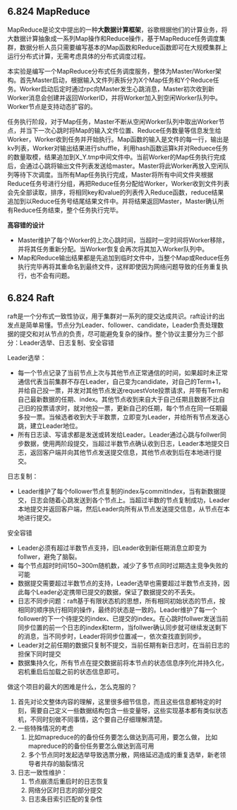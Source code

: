 
## 6.824 MapReduce

MapReduce是论文中提出的一种**大数据计算框架**，谷歌根据他们的计算业务，将大数据计算抽象成一系列Map操作和Reduce操作，基于MapReduce任务调度集群，数据分析人员只需要编写基本的Map函数和Reduce函数即可在大规模集群上运行分布式计算，无需考虑具体的分布式调度过程。

本实验是编写一个MapReduce分布式任务调度服务，整体为Master/Worker架构。首先Master启动，根据输入文件列表拆分为X个Map任务和Y个Reduce任务。Worker启动后定时通过rpc向Master发生心跳消息，Master初次收到新Worker消息会创建并返回WorkerID，并将Worker加入到空闲Worker队列中。Worker节点是支持动态扩容的。

任务执行阶段，对于Map任务，Master不断从空闲Worker队列中取出Worker节点，并当下一次心跳时将Map的输入文件位置、Reduce任务数量等信息发生给Worker，Worker收到任务并开始执行。Map函数的输入是文件的每一行，输出是kv列表，Worker对输出结果进行shuffle，利用hash函数运算k并对Reduece任务的数量取模，结果追加到X_Y.tmp中间文件中。当前Worker的Map任务执行完成后，会通过心跳将输出文件列表发送给master。Master将此Worker再放入空闲队列等待下次调度。当所有Map任务执行完成，Master将所有中间文件夹根据Reduce任务号进行分组，再把Reduce任务分配给Worker，Worker收到文件列表会先全部读取，排序，将相同key和value的列表传入Reduce函数，reduce结果追加到以Reduce任务号结尾结果文件中。并将结果返回Master，Master确认所有Reduce任务结束，整个任务执行完毕。

**高容错的设计**

- Master维护了每个Worker的上次心跳时间，当超时一定时间将Worker移除，并将其任务重新分配。当Worker恢复会再次将其加入Worker队列中。
- Map和Reduce输出结果都是先追加到临时文件中，当整个Map或Reduce任务执行完毕再将其重命名到最终文件，这样即使因为网络问题导致的任务重复执行，也不会有问题。

## 6.824 Raft

raft是一个分布式一致性协议，用于集群对一系列的提交达成共识。raft设计的出发点是简单易懂。节点分为Leader、follower、candidate，Leader负责处理数据的提交和对从节点的负责，尽可能避免复杂的操作。整个协议主要分为三个部分：Leader选举、日志复制、安全容错

Leader选举：

- 每一个节点记录了当前节点上次与其他节点正常通信的时间，如果超时未正常通信代表当前集群不存在Leader，自己变为candidate，对自己的Term+1，并给自己投一票，并发对其他节点发送requestVote投票请求，并带有Term和自己最新数据的任期、index。其他节点收到来自大于自己任期且数据不比自己旧的投票请求时，就对他投一票，更新自己的任期，每个节点在同一任期最多投一票。当候选者收到大于半数票，立即变为Leader，并给所有节点发送心跳，建立Leader地位。
- 所有日志读、写请求都是发送或转发给Leader。Leader通过心跳与follwer同步数据，使用两阶段提交，当超过半数节点确认收到日志，Leader本地提交日志，返回客户端并向其他节点发送提交信息，其他节点收到后在本地进行提交。

日志复制：

- Leader维护了每个follower节点复制的index与commitIndex，当有新数据提交，日志会随着心跳发送到各个节点上。当超过半数的节点复制成功，Leader本地提交并返回客户端，然后Leader向所有从节点发送提交信息，从节点在本地进行提交。

安全容错

- Leader必须有超过半数节点支持，旧Leader收到新任期消息立即变为follwer，避免了脑裂。
- 每个节点超时时间150~300m随机数，减少了多节点同时过期选主竞争失败的可能
- 数据提交需要超过半数节点的支持，Leader选举也需要超过半数节点支持，因此每个Leader必定携带已提交的数据，保证了数据提交的不丢失。
- 日志不同步问题：raft基于有限状态机的思想，所有相同初始状态的节点，按相同的顺序执行相同的操作，最终的状态是一致的。Leader维护了每一个follower的下一个待提交的index、已提交的index。在心跳时follwer发送当前同步位置的前一个日志的index和term，当follwer确认同步就可继续发送剩下的消息，当不同步时，Leader将同步位置减一，依次查找直到同步。
- Leader对之前任期的数据只复制不提交，当前任期有新日志时，在当前日志的担保下同时提交
- 数据集持久化，所有节点在提交数据前将本节点的状态信息序列化并持久化，宕机重启后加载之前的状态信息即可。

做这个项目的最大的困难是什么，怎么克服的？
1. 首先对论文整体内容的理解，这里很多细节信息，而且这些信息都特定的时刻，需要自己定义一些数据结构包含一些变量呀，这些实现基本都有类似状态机，不同时刻做不同事情，这个要自己仔细理解清楚。
2. 一些特殊情况的考虑
	1. 比如mapreduce的的备份任务要怎么做达到高可用，要怎么做， 比如mapreduce的的备份任务要怎么做达到高可用
	2. 多个节点同时发起选举导致选票分散，网络延迟造成的重复选举，新老领导者共存的脑裂情况
3. 日志一致性维护： 
	1. 节点崩溃后重启时的日志恢复
	2. 网络分区时日志的部分提交
	3. 日志条目索引匹配的复杂性




